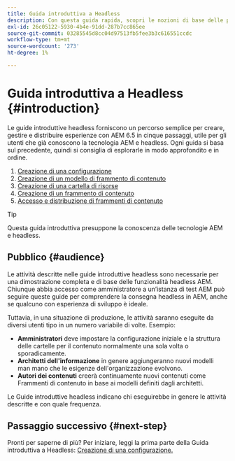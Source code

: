 ```yaml
---
title: Guida introduttiva a Headless
description: Con questa guida rapida, scopri le nozioni di base delle potenti funzionalità headless di AEM 6.5 come Modelli di contenuto, Frammenti di contenuto e API GraphQL.
exl-id: 26c05122-5930-4b4e-91dd-287b7cc865ee
source-git-commit: 03285545d8cc04d97513fb5fee3b3c616551ccdc
workflow-type: tm+mt
source-wordcount: '273'
ht-degree: 1%

---
```


# Guida introduttiva a Headless {#introduction}

Le guide introduttive headless forniscono un percorso semplice per creare, gestire e distribuire esperienze con AEM 6.5 in cinque passaggi, utile per gli utenti che già conoscono la tecnologia AEM e headless. Ogni guida si basa sul precedente, quindi si consiglia di esplorarle in modo approfondito e in ordine.

1. [Creazione di una configurazione](create-configuration.md)
1. [Creazione di un modello di frammento di contenuto](create-content-model.md)
1. [Creazione di una cartella di risorse](create-assets-folder.md)
1. [Creazione di un frammento di contenuto](create-content-fragment.md)
1. [Accesso e distribuzione di frammenti di contenuto](create-api-request.md)

>[!TIP]
>
>Questa guida introduttiva presuppone la conoscenza delle tecnologie AEM e headless.

<!-- HM-Links
>
>If you are new to either AEM or headless, please refer to our [Headless Documentation Journeys](/help/journey-headless/home.md) for an end-to-end introduction to both headless and how AEM supports it.
-->

## Pubblico {#audience}

Le attività descritte nelle guide introduttive headless sono necessarie per una dimostrazione completa e di base delle funzionalità headless AEM. Chiunque abbia accesso come amministratore a un’istanza di test AEM può seguire queste guide per comprendere la consegna headless in AEM, anche se qualcuno con esperienza di sviluppo è ideale.

Tuttavia, in una situazione di produzione, le attività saranno eseguite da diversi utenti tipo in un numero variabile di volte. Esempio:

* **Amministratori** deve impostare la configurazione iniziale e la struttura delle cartelle per il contenuto normalmente una sola volta o sporadicamente.
* **Architetti dell&#39;informazione** in genere aggiungeranno nuovi modelli man mano che le esigenze dell&#39;organizzazione evolvono.
* **Autori dei contenuti** creerà continuamente nuovi contenuti come Frammenti di contenuto in base ai modelli definiti dagli architetti.

Le Guide introduttive headless indicano chi eseguirebbe in genere le attività descritte e con quale frequenza.

## Passaggio successivo {#next-step}

Pronti per saperne di più? Per iniziare, leggi la prima parte della Guida introduttiva a Headless: [Creazione di una configurazione.](create-configuration.md)
